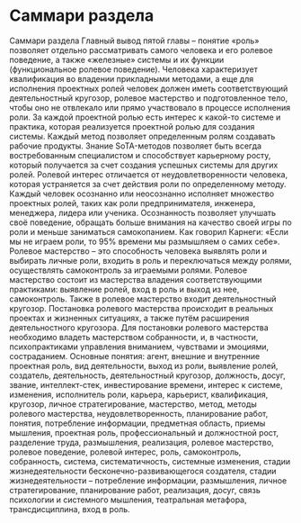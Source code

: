 # Саммари раздела

Саммари раздела
Главный вывод пятой главы – понятие «роль» позволяет отдельно рассматривать самого человека и его ролевое поведение, а также «железные» системы и их функции (функциональное ролевое поведение). Человека характеризует квалификация во владении прикладными методами, а еще для исполнения проектных ролей человек должен иметь соответствующий деятельностный кругозор, ролевое мастерство и подготовленное тело, чтобы оно не отвлекало или прямо участвовало в процессе исполнения роли.
За каждой проектной ролью есть интерес к какой-то системе и практика, которая реализуется проектной ролью для создания системы. Каждый метод позволяет определенным ролям создавать рабочие продукты. Знание SoTA-методов позволяет быть всегда востребованным специалистом и способствует карьерному росту, который получается за счет создания успешных системы для других ролей.
Ролевой интерес отличается от неудовлетворенности человека, которая устраняется за счет действия роли по определенному методу. Каждый человек осознанно или неосознанно исполняет множество проектных ролей, таких как роли предпринимателя, инженера, менеджера, лидера или ученика. Осознанность позволяет улучшать своё поведение, обращать больше внимания на качество своей игры по роли и меньше заниматься самокопанием. Как говорил Карнеги: «Если мы не играем роли, то 95% времени мы размышляем о самих себе».
Ролевое мастерство – это способность человека выявлять роли и выбирать личные роли, входить в роль и переключаться между ролями, осуществлять самоконтроль за играемыми ролями. Ролевое мастерство состоит из мастерства владения соответствующими практиками: выявление ролей, вход в роль и выход из нее, самоконтроль. Также в ролевое мастерство входит деятельностный кругозор.
Постановка ролевого мастерства происходит в реальных проектах и жизненных ситуациях, а также путём расширения деятельностного кругозора. Для постановки ролевого мастерства необходимо владеть мастерством собранности, и, в частности, психопрактиками управления вниманием, чувствами и эмоциями, состраданием.
Основные понятия: агент, внешние и внутренние проектная роль, вид деятельности, выход из роли, выявление ролей, создатель, деятельность, деятельностный кругозор, должность, досуг, звание, интеллект-стек, инвестирование времени, интерес к системе, изменения, исполнитель роли, карьера, карьерист, квалификация, кругозор, личное стратегирование, мастерство, метод, методы ролевого мастерства, неудовлетворенность, планирование работ, понятия, потребление информации, предметная область, приемы мышления, проектная роль, профессиональный и должностной рост, разделение труда, размышления, реализация, ролевое мастерство, ролевое поведение, ролевой интерес, роль, самоконтроль, собранность, система, систематичность, системные изменения, стадии жизнедеятельности бесконечно-развивающегося создателя, стадии жизнедеятельности – потребление информации, размышления, личное стратегирование, планирование работ, реализация, досуг, связь психологии и системного мышления, театральная метафора, трансдисциплина, вход в роль.
